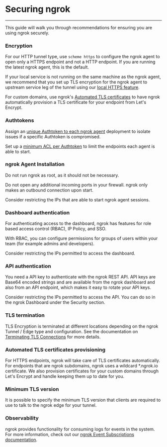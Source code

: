 # Securing ngrok
--------------

This guide will walk you through recommendations for ensuring you are using ngrok securely.

### Encryption

For our HTTP tunnel type, use `scheme https` to configure the ngrok agent to open only a HTTPS endpoint and not a HTTP endpoint. If you are running the latest ngrok agent, this is the default.

If your local service is not running on the same machine as the ngrok agent, we recommend that you set up TLS encryption for the ngrok agent to upstream service leg of the tunnel using our [local HTTPS feature](/docs/secure-tunnels#http-tunnels-local-https).

For custom domains, use ngrok's [Automated TLS certificates](/docs/cloud-edge#automated-certs) to have ngrok automatically provision a TLS certificate for your endpoint from Let's Encrypt.

### Authtokens

Assign an [unique Authtoken to each ngrok agent](/docs/secure-tunnels#authtoken-per-agent) deployment to isolate issues if a specific Authtoken is compromised.

Set up a [minimum ACL per Authtoken](/docs/secure-tunnels#authtoken-acl-enforcement) to limit the endpoints each agent is able to start.

### ngrok Agent Installation

Do not run ngrok as root, as it should not be necessary.

Do not open any additional incoming ports in your firewall. ngrok only makes an outbound connection upon start.

Consider restricting the IPs that are able to start ngrok agent sessions.

### Dashboard authentication

For authenticating access to the dashboard, ngrok has features for role based access control (RBAC), IP Policy, and SSO.

With RBAC, you can configure permissions for groups of users within your team (for example admins and developers).

Consider restricting the IPs permitted to access the dashboard.

### API authentication

You need a API key to authenticate with the ngrok REST API. API keys are Base64 encoded strings and are available from the ngrok dashboard and also from an API endpoint, which makes it easy to rotate your API keys.

Consider restricting the IPs permitted to access the API. You can do so in the ngrok Dashboard under the Security section.

### TLS termination

TLS Encryption is terminated at different locations depending on the ngrok Tunnel / Edge type and configuration. See the documentation on [Terminating TLS Connections](/docs/cloud-edge#terminating-tls-connections) for more details.

### Automated TLS certificates provisioning

For HTTPS endpoints, ngrok will take care of TLS certificates automatically. For endpoints that are ngrok subdomains, ngrok uses a wildcard \*.ngrok.io certificate. We also provision certificates for your custom domains through Let's Encrypt and handle keeping them up to date for you.

### Minimum TLS version

It is possible to specify the minimum TLS version that clients are required to use to talk to the ngrok edge for your tunnel.

### Observability

ngrok provides functionality for consuming logs for events in the system. For more information, check out our [ngrok Event Subscriptions documentation](/docs/cloud-edge#observability).

